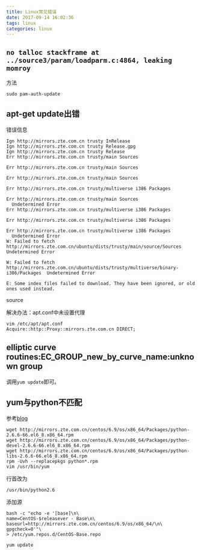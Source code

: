 ```yaml
---
title: Linux常见错误
date: 2017-09-14 16:02:36
tags: linux
categories: linux
---
```


## `no talloc stackframe at ../source3/param/loadparm.c:4864, leaking momroy`

<!-- more -->

方法

```
sudo pam-auth-update
```

## apt-get update出错 

错误信息

```
Ign http://mirrors.zte.com.cn trusty InRelease                                 
Ign http://mirrors.zte.com.cn trusty Release.gpg
Ign http://mirrors.zte.com.cn trusty Release
Err http://mirrors.zte.com.cn trusty/main Sources                              
  
Err http://mirrors.zte.com.cn trusty/main Sources                        
  
Err http://mirrors.zte.com.cn trusty/main Sources  
  
Err http://mirrors.zte.com.cn trusty/multiverse i386 Packages
  
Err http://mirrors.zte.com.cn trusty/main Sources  
  Undetermined Error
Err http://mirrors.zte.com.cn trusty/multiverse i386 Packages
  
Err http://mirrors.zte.com.cn trusty/multiverse i386 Packages
  
Err http://mirrors.zte.com.cn trusty/multiverse i386 Packages
  Undetermined Error
W: Failed to fetch http://mirrors.zte.com.cn/ubuntu/dists/trusty/main/source/Sources  Undetermined Error

W: Failed to fetch http://mirrors.zte.com.cn/ubuntu/dists/trusty/multiverse/binary-i386/Packages  Undetermined Error

E: Some index files failed to download. They have been ignored, or old ones used instead.
```

source

解决办法：apt.conf中未设置代理

```
vim /etc/apt/apt.conf
Acquire::http::Proxy::mirrors.zte.com.cn DIRECT;
```

## elliptic curve routines:EC_GROUP_new_by_curve_name:unknown group

调用`yum update`即可。

## yum与python不匹配

参考[blog](http://webcache.googleusercontent.com/search?q=cache:tS7lB4Sz9U0J:smilepad.blog.51cto.com/6094369/1333478+&cd=9&hl=zh-CN&ct=clnk&gl=hk&client=aff-cs-360chromium)

```
wget http://mirrors.zte.com.cn/centos/6.9/os/x86_64/Packages/python-2.6.6-66.el6_8.x86_64.rpm
wget http://mirrors.zte.com.cn/centos/6.9/os/x86_64/Packages/python-devel-2.6.6-66.el6_8.x86_64.rpm
wget http://mirrors.zte.com.cn/centos/6.9/os/x86_64/Packages/python-libs-2.6.6-66.el6_8.x86_64.rpm
rpm -Uvh --replacepkgs python*.rpm
vim /usr/bin/yum
```

行首改为

```
/usr/bin/python2.6
```

添加源

```
bash -c "echo -e '[base]\n\
name=CentOS-$releasever - Base\n\
baseurl=http://mirrors.zte.com.cn/centos/6.9/os/x86_64/\n\
gpgcheck=0'"\
> /etc/yum.repos.d/CentOS-Base.repo

yum update
```
